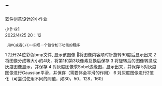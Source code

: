 # -
软件创意设计的小作业

小作业1  
2022/4/25   20：12

     用VC或者C/C++实现一个包含如下功能的程序
1 打开24位彩色bmp文件, 显示该图像 将图像内容顺时针旋转90度后显示出来
2 将图像分成等大小的4块，将第1和第3块像素互换后保存
3 将旋转后的图像转换成灰度图像显示，并保存
4 对灰度图像求Sobel边缘图，显示出来，并保存 
5对灰度图像进行Gaussian平滑，并保存（需要体会平滑的作用）
6 对灰度图像进行2值化（可尝试使用不同的阈值，如30，50，128，160）
